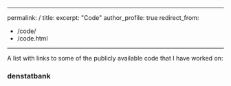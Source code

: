 
---
permalink: /
title: 
excerpt: "Code"
author_profile: true
redirect_from: 
  - /code/
  - /code.html
---

A list with links to some of the publicly available code that I have worked on:

### denstatbank
